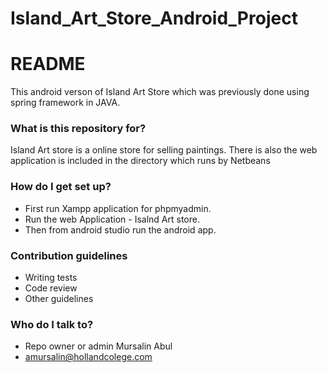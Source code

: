 # Island_Art_Store_Android_Project
 
# README #

This android verson of Island Art Store which was previously done using spring framework in JAVA.

### What is this repository for? ###

Island Art store is a online store for selling paintings. There is also the web application is included in the directory which runs by Netbeans


### How do I get set up? ###

* First run Xampp application for phpmyadmin.
* Run the web Application - Isalnd Art store.
* Then from android studio run the android app.


### Contribution guidelines ###

* Writing tests
* Code review
* Other guidelines

### Who do I talk to? ###

* Repo owner or admin Mursalin Abul
* amursalin@hollandcolege.com
